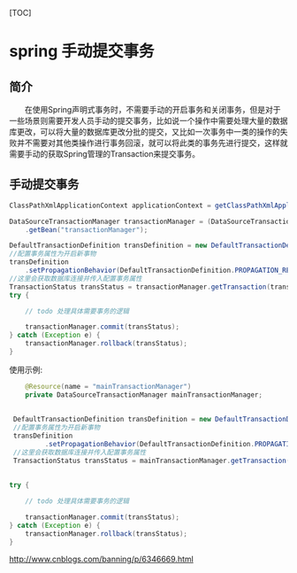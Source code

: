 [TOC]



# spring 手动提交事务

## 简介

　　在使用Spring声明式事务时，不需要手动的开启事务和关闭事务，但是对于一些场景则需要开发人员手动的提交事务，比如说一个操作中需要处理大量的数据库更改，可以将大量的数据库更改分批的提交，又比如一次事务中一类的操作的失败并不需要对其他类操作进行事务回滚，就可以将此类的事务先进行提交，这样就需要手动的获取Spring管理的Transaction来提交事务。

## 手动提交事务

```java
ClassPathXmlApplicationContext applicationContext = getClassPathXmlApplicationContext();

DataSourceTransactionManager transactionManager = (DataSourceTransactionManager) applicationContext
    .getBean("transactionManager");

DefaultTransactionDefinition transDefinition = new DefaultTransactionDefinition();
//配置事务属性为开启新事物
transDefinition
    .setPropagationBehavior(DefaultTransactionDefinition.PROPAGATION_REQUIRES_NEW);
//这里会获取数据库连接并传入配置事务属性
TransactionStatus transStatus = transactionManager.getTransaction(transDefinition);
try {

    // todo 处理具体需要事务的逻辑

    transactionManager.commit(transStatus);
} catch (Exception e) {
    transactionManager.rollback(transStatus);
}
```



使用示例:



```java
    @Resource(name = "mainTransactionManager")
    private DataSourceTransactionManager mainTransactionManager;
    
 
 DefaultTransactionDefinition transDefinition = new DefaultTransactionDefinition();
 //配置事务属性为开启新事物
 transDefinition
         .setPropagationBehavior(DefaultTransactionDefinition.PROPAGATION_REQUIRED);
 //这里会获取数据库连接并传入配置事务属性
 TransactionStatus transStatus = mainTransactionManager.getTransaction(transDefinition);
        
        
try {

    // todo 处理具体需要事务的逻辑

    transactionManager.commit(transStatus);
} catch (Exception e) {
    transactionManager.rollback(transStatus);
} 
```





http://www.cnblogs.com/banning/p/6346669.html